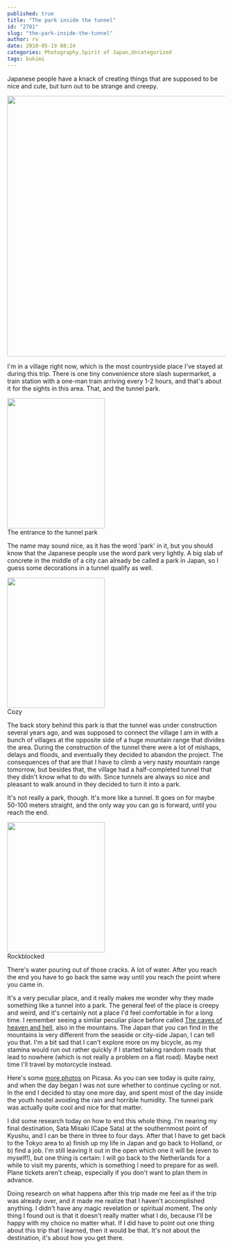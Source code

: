 ```yaml
---
published: true
title: "The park inside the tunnel"
id: "2781"
slug: "the-park-inside-the-tunnel"
author: rv
date: 2010-05-19 08:24
categories: Photography,Spirit of Japan,Uncategorized
tags: bukimi
---
```

Japanese people have a knack of creating things that are supposed to be nice and cute, but turn out to be strange and creepy.

<a href="https://s3.amazonaws.com/cfwblog/uploads/2010/05/img_3878ps.jpg"><img class="aligncenter size-full wp-image-2782" title="IMG_3878PS" src="https://s3.amazonaws.com/cfwblog/uploads/2010/05/img_3878ps.jpg" alt="" width="800" height="600" /></a>

I'm in a village right now, which is the most countryside place I've stayed at during this trip. There is one tiny convenience store slash supermarket, a train station with a one-man train arriving every 1-2 hours, and that's about it for the sights in this area. That, and the tunnel park.

<div class="caption">
<a href="https://s3.amazonaws.com/cfwblog/uploads/2010/05/img_3864.jpg"><img class="size-medium wp-image-2783" title="IMG_3864" src="https://s3.amazonaws.com/cfwblog/uploads/2010/05/img_3864.jpg?w=225" alt="" width="225" height="300" /></a>
<div class="caption-text">The entrance to the tunnel park</div>
</div>

The name may sound nice, as it has the word 'park' in it, but you should know that the Japanese people use the word park very lightly. A big slab of concrete in the middle of a city can already be called a park in Japan, so I guess some decorations in a tunnel qualify as well.

<div class="caption">
<a href="https://s3.amazonaws.com/cfwblog/uploads/2010/05/img_3891.jpg"><img class="size-medium wp-image-2784" title="IMG_3891" src="https://s3.amazonaws.com/cfwblog/uploads/2010/05/img_3891.jpg?w=225" alt="" width="225" height="300" /></a>
<div class="caption-text">Cozy</div>
</div>

The back story behind this park is that the tunnel was under construction several years ago, and was supposed to connect the village I am in with a bunch of villages at the opposite side of a huge mountain range that divides the area. During the construction of the tunnel there were a lot of mishaps, delays and floods, and eventually they decided to abandon the project. The consequences of that are that I have to climb a very nasty mountain range tomorrow, but besides that, the village had a half-completed tunnel that they didn't know what to do with. Since tunnels are always so nice and pleasant to walk around in they decided to turn it into a park.

It's not really a park, though. It's more like a tunnel. It goes on for maybe 50-100 meters straight, and the only way you can go is forward, until you reach the end.

<div class="caption">
<a href="https://s3.amazonaws.com/cfwblog/uploads/2010/05/img_3912.jpg"><img class="size-medium wp-image-2785" title="IMG_3912" src="https://s3.amazonaws.com/cfwblog/uploads/2010/05/img_3912.jpg?w=225" alt="" width="225" height="300" /></a>
<div class="caption-text">Rockblocked</div>
</div>

There's water pouring out of those cracks. A lot of water. After you reach the end you have to go back the same way until you reach the point where you came in.

It's a very peculiar place, and it really makes me wonder why they made something like a tunnel into a park. The general feel of the place is creepy and weird, and it's certainly not a place I'd feel comfortable in for a long time. I remember seeing a similar peculiar place before called <a href="/blog/travel/the-caves-of-heaven-and-hell/" target="_blank">The caves of heaven and hell</a>, also in the mountains. The Japan that you can find in the mountains is very different from the seaside or city-side Japan, I can tell you that. I'm a bit sad that I can't explore more on my bicycle, as my stamina would run out rather quickly if I started taking random roads that lead to nowhere (which is not really a problem on a flat road). Maybe next time I'll travel by motorcycle instead.

Here's some <a href="http://picasaweb.google.co.jp/spiritofjapan2010/TunnelPark#" target="_blank">more photos</a> on Picasa. As you can see today is quite rainy, and when the day began I was not sure whether to continue cycling or not. In the end I decided to stay one more day, and spent most of the day inside the youth hostel avoiding the rain and horrible humidity. The tunnel park was actually quite cool and nice for that matter.

I did some research today on how to end this whole thing. I'm nearing my final destination, Sata Misaki (Cape Sata) at the southernmost point of Kyushu, and I can be there in three to four days. After that I have to get back to the Tokyo area to a) finish up my life in Japan and go back to Holland, or b) find a job. I'm still leaving it out in the open which one it will be (even to myself!), but one thing is certain: I will go back to the Netherlands for a while to visit my parents, which is something I need to prepare for as well. Plane tickets aren't cheap, especially if you don't want to plan them in advance.

Doing research on what happens after this trip made me feel as if the trip was already over, and it made me realize that I haven't accomplished anything. I didn't have any magic revelation or spiritual moment. The only thing I found out is that it doesn't really matter what I do, because I'll be happy with my choice no matter what. If I did have to point out one thing about this trip that I learned, then it would be that. It's not about the destination, it's about how you get there.
